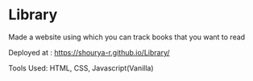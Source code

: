 # Library

Made a website using which you can track books that you want to read

Deployed at : https://shourya-r.github.io/Library/

Tools Used: HTML, CSS, Javascript(Vanilla)